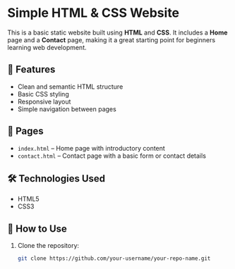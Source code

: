 # Simple HTML & CSS Website

This is a basic static website built using **HTML** and **CSS**. It includes a **Home** page and a **Contact** page, making it a great starting point for beginners learning web development.

## 🚀 Features

- Clean and semantic HTML structure
- Basic CSS styling
- Responsive layout
- Simple navigation between pages

## 📁 Pages

- `index.html` – Home page with introductory content
- `contact.html` – Contact page with a basic form or contact details

## 🛠️ Technologies Used

- HTML5
- CSS3

## 📌 How to Use

1. Clone the repository:
   ```bash
   git clone https://github.com/your-username/your-repo-name.git
